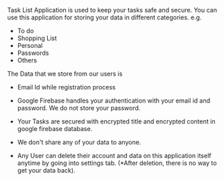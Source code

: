 Task List Application is used to keep your tasks safe and secure.
You can use this application for storing your data in different categories.
e.g.
- To do
- Shopping List
- Personal
- Passwords
- Others

The Data that we store from our users is
- Email Id while registration process
- Google Firebase handles your authentication with your email id and password. We do not store your password.

- Your Tasks are secured with encrypted title and encrypted content in google firebase database.
- We don't share any of your data to anyone.
- Any User can delete their account and data on this application itself anytime by going into settings tab. 
(*After deletion, there is no way to get your data back).
